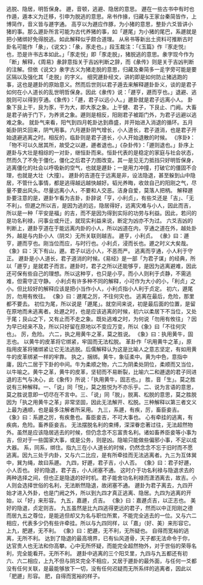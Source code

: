 逃脱、隐居，明哲保身。
遯，音顿，逃避、隐居的意思。
遯在一些古书中有时也作遁，遁本义为迁移，引申为脱逃的意思。帛书作掾，归藏与王家台秦简皆作，上博简作，音义皆与遯字通。
高亨以为遯应作豚，为小猪的意思，整卦六爻皆讲小猪的事。那么遯卦所言可能为古代养猪的事，如「遯尾」为小猪的尾巴，系遯就是把小猪绑好免得脱逃。如此解释似乎颇合道理。
从帛书等新出土资料可推断古时卦名可能作「彖」，《说文》：「彖，豕走也。」段玉裁注：「《玉篇》作『豕走悦』也，恐是许书古本如此。」「豕走悦」即「豕走脱」，猪脱逃的意思。彖字现今作为「断」解释，《周易》彖辞意指关于吉凶判断之辞，而《彖传》则是关于吉凶判断的注解。但依《说文》彖字古义为猪走脱的意思，归藏及秦简多一辵字旁可能是要区隔以及强化其「走脱」的字义。
细究遯卦经文，讲的即是如何防止猪逃跑的事，这也是遯卦的原始意义。然而后世则以君子遁去来解释遯卦卦义，谈的是君子如何在小人道长的乱世明哲保身。因此《彖传》说：「遯亨，遯而亨也。」退避、逃脱则可以得到亨通。《象传》：「遯，君子以远小人。」遯卦就是君子远离小人。
卦象下艮上干，艮为豕，干为大，即大豕之象。上干健、君子，下艮止、门阙。大畜是君子纳于门下，为养贤之象。遯则是相反，阳刚君子被距门外，为君子远避以逃难之象。
就卦气来看，阳气到四月乾卦达到鼎盛，并开始进入消退的循环。五月姤卦阴爻回来，阴气用事。六月遯卦阴气增长，小人道长，君子道消，也是君子开始退避逃离之时。相反的，临卦则是君子道长，小人开始退散的时候。
《序卦》：「物不可以久居其所，故受之以遯，遯者退也。」《杂卦传》：「遯则退也。」卦序上遯卦与大壮是相综的一对卦，继恒卦而来。恒卦代表的是稳定的家庭与社会状态，然而久了不免于僵化，僵化之后君子力图改变。其一是见无力抵挡只好明哲保身，逃离僵化的社会以呼吸新的空气，也就是遯卦；一是用力冲撞，打破它的僵固不合理，也就是大壮（大撞）。
遯卦的吉道在于远离是非，设法隐退，甚至躲到山中隐居，不管什么事情，都是逃得越远越快越好。韬光养晦，收敛自己的阳刚之气，尽量不要出风头。尽量远离小人，不要和人交恶。洁身自爱，莫落人把柄。
解释遯卦要注意的是，遯卦乍看为吉卦，卦辞说「亨，小利贞」，有些爻还是「吉」、「无不利」。但遯之所以吉，是因为逃的远，隐居得好，远离灾难与小人，因此而吉，所以是一种「平安是福」的吉，而不是因为得到实际的功劳与利益。因此，若问的是功名利禄，问事业或升迁，就现实利益来说，断定为凶亦不为过。
六爻吉凶的判断上，遯卦亨道在于能远离内卦的小人，所以凶道在内，亨通之道在外，越处卦外，越是与内卦小人（阴爻）无所关联则越吉。
遯亨，小利贞。
《彖》曰：遯亨，遯而亨也。刚当位而应，与时行也。小利贞，浸而长也。遯之时义大矣哉。
《象》曰：天下有山，遯。君子以远小人，不恶而严。
逃离而亨通，小人利于守正。
遯卦是小人道长，君子道消的时候。《易经》是一部「为君子谋」的经典，所以「遯亨」是就君子而言。遯卦时，君子之所以还能够亨，是因为逃离避难，因此还可保有些自己的理想。所以这种亨，也只是小亨。而小人则利于贞静，不需逃难，但需守正守静。
小利贞有许多种不同的解释，小可作为大小的小，「利贞」之小。但比较好的解释应该是把小当作小人，小利贞指小人利于贞定。
初六，遯尾厉，勿用有攸往。
《象》曰：遯尾之厉，不往何灾也。
逃离在最后，危险，那里都不要去。
初位为尾，所以说是「遯尾」。就空间来说，初是最后面的位置，是留在原地而未逃离者。处遯之时，也是应该逃离的时候，初六以柔居下不当位，又处于尾；艮山之下，又有止而不走之象。既处逃难之时，为何说「勿用有攸往」？因为早已经来不及，所以只好留在原地以不变应万变，所以《象》曰「不往何灾也」。
厉，危险。
六二，执之用黄牛之革，莫之胜说。
《象》曰：执用黄牛，固志也。
以黄牛的皮革将它绑紧，牢固而无法松脱。
革卦作「巩用黄牛之革」，原指用皮革将猪绑紧让它无法逃脱。后儒解释认为这是比喻人之意志坚定，有如用黄牛的皮革绑紧一样的牢靠。
执之，捆绑。黄牛，象征柔中。黄为中色，意指中庸，因六二居于下卦的中间。牛为柔顺之物，六二为阴柔处阴位，柔顺而又当位，以牛喻之。黄牛之革，黄牛的皮革，坚韧而不易断裂，比喻六二和遯退的君子同进退的志气与决心，此《象传》所说：「执用黄牛，固志也。」
胜，音「生」。莫之胜说有三种解释。一、「说」同「悦」，莫之胜悦为不亦乐乎。二、说为言语的意思，莫之胜说意即一切尽在不言中。三、「说」同「脱」，脱离、松脱的意思，莫之胜脱因为「执之用黄牛之革」非常坚固，因此无法解开、松脱。三种解释以第三者文义上最为通顺，也是最多注解者所采用。
九三，系遯，有疾，厉，畜臣妾吉。
《象》曰：系遯之厉，有疾惫也。畜臣妾吉，不可大事也。
心有牵挂的逃离，有疾病，危险。畜养臣妾吉。
无法摆脱名利的束缚，深深眷恋著过往，无法超然物外。虽然是应该隐居逃去的时候，但仍念念不忘富贵名利。诸如畜养臣妾等小事为吉，但对于一些国家大事，或是公务，则是凶。隐喻只能做些偏邪小事，不足以成大器。
系，同系，绑住。指九三在小人道长的时候，仍然念念不忘于旧时而不愿逃离。因九三处于内卦，又与六二比应，是有所牵挂而无法逃离者。九三为互体巽中，巽为绳，故曰系遯。
九四，好遯，君子吉，小人否。
《象》曰：君子好遯，小人否也。
好的隐退，君子吉，小人闭塞不通。
这时介于功名利禄与隐退求去的两种选择之间，但也正是隐退的好时机。君子能舍功名利禄而潇洒离去，故吉。小人则会选择世俗的名利，无法断然隐退，故闭塞不通。
遯卦为君子离去，九四开始才进入外卦，也是门阙之外，所以到九四才真正逃离、隐居。九四为逃离的开始，以「好」来形容。
九五，嘉遯，贞吉。
《象》曰：嘉遯贞吉，以正志也。
美好的隐退，贞定则吉。
九五虽然是比九四逃得更远的君子，然而以中正阳刚之德而居九五之尊位，是能逃但却又为名与职位所累，不能完全逃去的一位。又与六二相应，代表多少仍有些许牵挂。所以与九四同样，以「嘉」（好、美）来形容它。
上九，肥遯，无不利。
《象》曰：肥遯，无不利，无所疑也。
自得而宽裕的逃离，无所不利。
达到了隐退的最高境界，已有仙风道骨，天子都无法命令于你，达官贵人也无法和你高攀。心中无所怀疑，而能完全超然物外，对于世俗的荣辱名利，完全能看开。无所不利。
遯卦中逃离的三个阳爻里，九四与九五都还有初六、六二相应，上九不但与阴爻完全不相应，又居于遯卦的最外面，与任何一爻都没有任何关联，是最能够放下一切，没有任何迟疑而无所系绊的逃离者，因此以「肥遯」形容。
肥，自得而宽裕的样子。